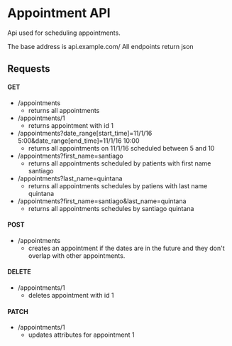 # Appointment API

Api used for scheduling appointments.

The base address is api.example.com/
All endpoints return json

## Requests

#### GET 
  + /appointments
    - returns all appointments
  + /appointments/1 
    - returns appointment with id 1
  + /appointments?date_range[start_time]=11/1/16 5:00&date_range[end_time]=11/1/16 10:00
    - returns all appointments on 11/1/16 scheduled between 5 and 10
  + /appointments?first_name=santiago
    - returns all appointments scheduled by patients with first name santiago
  + /appointments?last_name=quintana
    - returns all appointments schedules by patiens with last name quintana
  + /appointments?first_name=santiago&last_name=quintana
    - returns all appointments schedules by santiago quintana

#### POST 
  + /appointments
    - creates an appointment if the dates are in the future and they don't overlap with other appointments.

#### DELETE 
  + /appointments/1
    - deletes appointment with id 1

#### PATCH 
  + /appointments/1
    - updates attributes for appointment 1